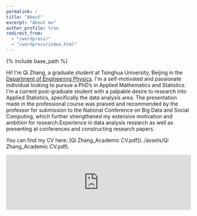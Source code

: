 ```yaml
---
permalink: /
title: "About"
excerpt: "About me"
author_profile: true
redirect_from: 
  - "/wordpress/"
  - "/wordpress/index.html"
---
```


{% include base_path %}

Hi! I'm Qi Zhang, a graduate student at Tsinghua University, Beijing in the [Department of Engineering Physics](https://www.ep.tsinghua.edu.cn/). I'm a self-motivated and passionate individual looking to pursue a PhD’s in Applied Mathematics and Statistics. I'm a current post-graduate student with a palpable desire to research into Applied Statistics, specifically the data analysis area. The presentation made in the professional course was praised and recommended by the professor for submission to the National Conference on Big Data and Social Computing, which further strengthened my extensive motivation and ambition for research.Experience in data analysis research as well as presenting at conferences and constructing research papers.

You can find my CV here: [Qi Zhang_Academic CV.pdf](../assets/Qi Zhang_Academic CV.pdf).

<embed src="https://zekkiec.github.io/Qi Zhang_Academic CV.pdf" type="application/pdf" width="100%" />
